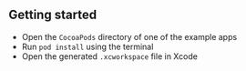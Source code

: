 ## Getting started

- Open the `CocoaPods` directory of one of the example apps
- Run `pod install` using the terminal
- Open the generated `.xcworkspace` file in Xcode